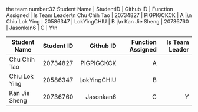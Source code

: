 the team number:32
Student Name  |  StudentID  |  Github ID   |  Function Assigned  |  Is Team Leader\n
Chu Chih Tao  |  20734827   |  PIGPIGCKCK  |       A             |\n
Chiu Lok Ying |  20586347   |  LokYingCHIU |       B             |\n
Kan Jie Sheng |  20736760   |  Jasonkan6   |       C             |        Y\n

| Student Name  | Student ID    | Github ID  |  Function Assigned  |  Is Team Leader  |
| ------------- |:-------------:| ----------:| -------------------:|  ---------------:|
| Chu Chih Tao  |      20734827 | PIGPIGCKCK |                   A |                  |
| Chiu Lok Ying |      20586347 |LokYingCHIU |                   B |                  |
| Kan Jie Sheng |      20736760 |  Jasonkan6 |                   C |         Y        |
